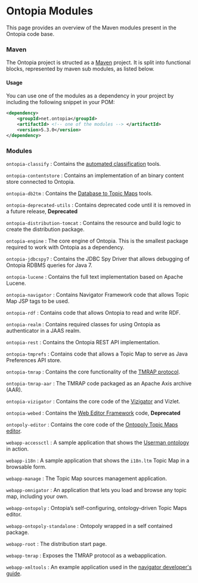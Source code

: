 Ontopia Modules
===============

<p class="introduction">
This page provides an overview of the Maven modules present in the Ontopia code base.
</p>

### Maven ###

The Ontopia project is structed as a [Maven](https://maven.apache.org/) project. It is split into
functional blocks, represented by maven sub modules, as listed below.

#### Usage ####

You can use one of the modules as a dependency in your project by including the following snippet in 
your POM:

````xml
<dependency>
	<groupId>net.ontopia</groupId>
	<artifactId> <!-- one of the modules --> </artifactId>
	<version>5.3.0</version>
</dependency>
````

### Modules ###

`ontopia-classify`
:    Contains the [automated classification](classify/dev-guide.html) tools.

`ontopia-contentstore`
:    Contains an implementation of an binary content store connected to Ontopia.

`ontopia-db2tm`
:    Contains the [Database to Topic Maps](db2tm/user-guide.html) tools.

`ontopia-deprecated-utils`
:    Contains deprecated code until it is removed in a future release, **Deprecated**

`ontopia-distribution-tomcat`
:    Contains the resource and build logic to create the distribution package.

`ontopia-engine`
:    The core engine of Ontopia. This is the smallest package required to work with Ontopia as a
     dependency.

`ontopia-jdbcspy7`
:    Contains the JDBC Spy Driver that allows debugging of Ontopia RDBMS queries for Java 7.

`ontopia-lucene`
:    Contains the full text implementation based on Apache Lucene.

`ontopia-navigator`
:    Contains Navigator Framework code that allows Topic Map JSP tags to be used.

`ontopia-rdf`
:    Contains code that allows Ontopia to read and write RDF.

`ontopia-realm`
:    Contains required classes for using Ontopia as authenticator in a JAAS realm.

`ontopia-rest`
:    Contains the Ontopia REST API implementation.

`ontopia-tmprefs`
:    Contains code that allows a Topic Map to serve as Java Preferences API store.

`ontopia-tmrap`
:    Contains the core functionality of the [TMRAP protocol](tmrap/dev-guide.html).

`ontopia-tmrap-aar`
:    The TMRAP code packaged as an Apache Axis archive (AAR).

`ontopia-vizigator`
:    Contains the core code of the [Vizigator](vizigator/userguide.html) and Vizlet.

`ontopia-webed`
:    Contains the [Web Editor Framework](webed/devguide.html) code, **Deprecated**

`ontopoly-editor`
:    Contains the core code of the [Ontopoly Topic Maps editor](ontopoly/user-guide.html).

`webapp-accessctl`
:    A sample application that shows the [Userman ontology](navigator/userman.html) in action.

`webapp-i18n`
:    A sample application that shows the `i18n.ltm` Topic Map in a browsable form.

`webapp-manage`
:    The Topic Map sources management application.

`webapp-omnigator`
:    An application that lets you load and browse any topic map, including your own.

`webapp-ontopoly`
:    Ontopia’s self-configuring, ontology-driven Topic Maps editor.

`webapp-ontopoly-standalone`
:    Ontopoly wrapped in a self contained package.

`webapp-root`
:    The distribution start page.

`webapp-tmrap`
:    Exposes the TMRAP protocol as a webapplication.

`webapp-xmltools`
:    An example application used in the [navigator developer's guide](navigator/navguide.html).


